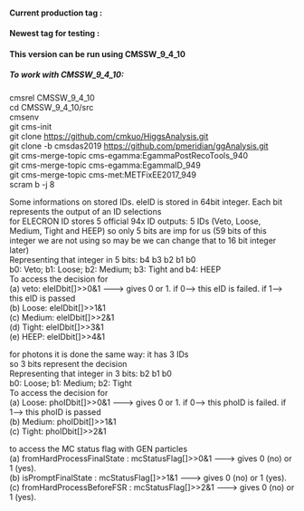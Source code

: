 #### Current production tag : 
#### Newest tag for testing : 
#### This version can be run using CMSSW_9_4_10

##### To work with CMSSW_9_4_10:
cmsrel CMSSW_9_4_10 <br>
cd CMSSW_9_4_10/src <br>
cmsenv <br>
git cms-init <br>
git clone https://github.com/cmkuo/HiggsAnalysis.git <br>
git clone -b cmsdas2019 https://github.com/pmeridian/ggAnalysis.git <br>
git cms-merge-topic cms-egamma:EgammaPostRecoTools_940 <br>
git cms-merge-topic cms-egamma:EgammaID_949 <br>
git cms-merge-topic cms-met:METFixEE2017_949 <br>
scram b -j 8 <br>

Some informations on stored IDs.
eleID is stored in 64bit integer. Each bit represents the output of an ID selections<br>
for ELECRON ID stores 5 official 94x ID outputs: 5 IDs (Veto, Loose, Medium, Tight and HEEP) so only 5 bits are imp for us (59 bits of this integer  we are not using so may be we can change that to 16 bit integer later)<br>
Representing that integer in 5 bits: b4 b3 b2 b1 b0<br>
b0: Veto; b1: Loose; b2: Medium; b3: Tight and b4: HEEP<br>
To access the decision for <br>
(a) veto: eleIDbit[]>>0&1 ---> gives 0 or 1. if 0--> this eID is failed. if 1--> this eID is passed<br>
(b) Loose: eleIDbit[]>>1&1<br>
(c) Medium: eleIDbit[]>>2&1<br>
(d) Tight: eleIDbit[]>>3&1<br>
(e) HEEP: eleIDbit[]>>4&1<br>

for photons it is done the same way: it has 3 IDs<br>
so 3 bits represent the decision<br>
Representing that integer in 3 bits:  b2 b1 b0<br>
b0: Loose; b1: Medium; b2: Tight<br>
To access the decision for <br>
(a) Loose: phoIDbit[]>>0&1 ---> gives 0 or 1. if 0--> this phoID is failed. if 1--> this phoID is passed<br>
(b) Medium: phoIDbit[]>>1&1<br>
(c) Tight: phoIDbit[]>>2&1<br>

to access the MC status flag with GEN particles <br>
(a) fromHardProcessFinalState : mcStatusFlag[]>>0&1 ---> gives 0 (no) or 1 (yes). <br>
(b) isPromptFinalState        : mcStatusFlag[]>>1&1 ---> gives 0 (no) or 1 (yes). <br>
(c) fromHardProcessBeforeFSR  : mcStatusFlag[]>>2&1 ---> gives 0 (no) or 1 (yes). <br>

